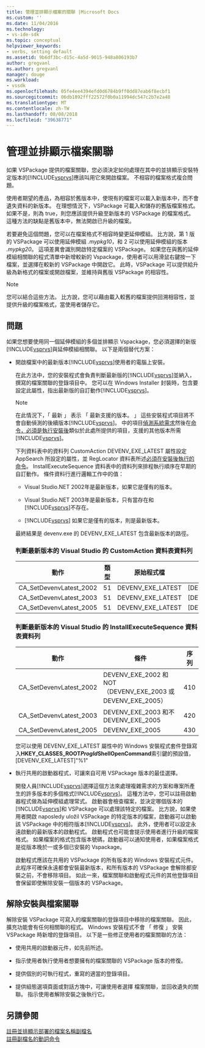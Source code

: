 ```yaml
---
title: 管理並排顯示檔案的關聯 |Microsoft Docs
ms.custom: ''
ms.date: 11/04/2016
ms.technology:
- vs-ide-sdk
ms.topic: conceptual
helpviewer_keywords:
- verbs, setting default
ms.assetid: 9b6df3bc-d15c-4a5d-9015-948a806193b7
author: gregvanl
ms.author: gregvanl
manager: douge
ms.workload:
- vssdk
ms.openlocfilehash: 05fe4ee4394efd0d6784b9ff0dd87eab6f8ecbf1
ms.sourcegitcommit: 06db1892fff22572f0b0a11994dc547c2b7e2a48
ms.translationtype: MT
ms.contentlocale: zh-TW
ms.lasthandoff: 08/08/2018
ms.locfileid: "39638771"
---
```

# <a name="manage-side-by-side-file-associations"></a>管理並排顯示檔案關聯
如果 VSPackage 提供的檔案關聯，您必須決定如何處理在其中的並排顯示安裝特定版本的[!INCLUDE[vsprvs](../code-quality/includes/vsprvs_md.md)]應該叫用它來開啟檔案。 不相容的檔案格式複合問題。  
  
 使用者期望的產品，為相容於舊版本中，使現有的檔案可以載入新版本中，而不會遺失資料的新版本。 在理想情況下，VSPackage 可載入和儲存的舊版檔案格式。 如果不是，則為 true，則您應該提供升級至新版本的 VSPackage 的檔案格式。 這種方法的缺點是舊版本中，無法開啟已升級的檔案。  
  
 若要避免這個問題，您可以在檔案格式不相容時變更延伸模組。 比方說，第 1 版的 VSPackage 可以使用延伸模組 *.mypkg10*，和 2 可以使用延伸模組的版本 *.mypkg20*。 這項差異會識別開啟特定檔案的 VSPackage。 如果您在與舊的延伸模組相關聯的程式清單中新增較新的 Vspackage，使用者可以用滑鼠右鍵按一下檔案，並選擇在較新的 VSPackage 中開啟它。 此時，VSPackage 可以提供給升級為新格式的檔案或開啟檔案，並維持與舊版 VSPackage 的相容性。  
  
> [!NOTE]
>  您可以結合這些方法。 比方說，您可以藉由載入較舊的檔案提供回溯相容性，並提供升級的檔案格式，當使用者儲存它。  
  
## <a name="face-the-problem"></a>問題  
 如果您想要使用同一個延伸模組的多個並排顯示 Vspackage，您必須選擇的新版[!INCLUDE[vsprvs](../code-quality/includes/vsprvs_md.md)]與延伸模組相關聯。 以下是兩個替代方案：  
  
-   開啟檔案中的最新版本[!INCLUDE[vsprvs](../code-quality/includes/vsprvs_md.md)]使用者的電腦上安裝。  
  
     在此方法中，您的安裝程式會負責判斷最新版的[!INCLUDE[vsprvs](../code-quality/includes/vsprvs_md.md)]並納入，撰寫的檔案關聯的登錄項目中。 您可以在 Windows Installer 封裝時，包含要設定此屬性，指出最新版的自訂動作[!INCLUDE[vsprvs](../code-quality/includes/vsprvs_md.md)]。  
  
    > [!NOTE]
    >  在此情況下，「 最新 」 表示 「 最新支援的版本。 」 這些安裝程式項目將不會自動偵測的後續版本[!INCLUDE[vsprvs](../code-quality/includes/vsprvs_md.md)]。 中的項目[偵測系統需求](../extensibility/internals/detecting-system-requirements.md)然後在[命令，必須是執行安裝後](../extensibility/internals/commands-that-must-be-run-after-installation.md)類似於此處所提供的項目，支援的其他版本所需[!INCLUDE[vsprvs](../code-quality/includes/vsprvs_md.md)]。  
  
     下列資料表中的資料列 CustomAction DEVENV_EXE_LATEST 屬性設定 AppSearch 所設定的屬性，並 RegLocator 資料表所述[必須在安裝後執行的命令](../extensibility/internals/commands-that-must-be-run-after-installation.md)。 InstallExecuteSequence 資料表中的資料列來排程執行順序在早期的自訂動作。 條件資料行進行邏輯工作中的值：  
  
    -   Visual Studio.NET 2002年是最新版本，如果它是僅有的版本。  
  
    -   Visual Studio.NET 2003年是最新版本，只有當存在和[!INCLUDE[vsprvs](../code-quality/includes/vsprvs_md.md)]不存在。  
  
    -   [!INCLUDE[vsprvs](../code-quality/includes/vsprvs_md.md)] 如果它是僅有的版本，則是最新版本。  
  
     最終結果是 devenv.exe 的 DEVENV_EXE_LATEST 包含最新版本的路徑。  
  
    ### <a name="customaction-table-rows-that-determine-the-latest-version-of-visual-studio"></a>判斷最新版本的 Visual Studio 的 CustomAction 資料表資料列  
  
    |動作|類型|原始程式檔|目標|  
    |------------|----------|------------|------------|  
    |CA_SetDevenvLatest_2002|51|DEVENV_EXE_LATEST|[DEVENV_EXE_2002]|  
    |CA_SetDevenvLatest_2003|51|DEVENV_EXE_LATEST|[DEVENV_EXE_2003]|  
    |CA_SetDevenvLatest_2005|51|DEVENV_EXE_LATEST|[DEVENV_EXE_2005]|  
  
    ### <a name="installexecutesequence-table-rows-that-determine-the-latest-version-of-visual-studio"></a>判斷最新版本的 Visual Studio 的 InstallExecuteSequence 資料表資料列  
  
    |動作|條件|序列|  
    |------------|---------------|--------------|  
    |CA_SetDevenvLatest_2002|DEVENV_EXE_2002 和 NOT （DEVENV_EXE_2003 或 DEVENV_EXE_2005）|410|  
    |CA_SetDevenvLatest_2003|DEVENV_EXE_2003 和不 DEVENV_EXE_2005|420|  
    |CA_SetDevenvLatest_2005|DEVENV_EXE_2005|430|  
  
     您可以使用 DEVENV_EXE_LATEST 屬性中的 Windows 安裝程式套件登錄寫入**HKEY_CLASSES_ROOT*ProgId*ShellOpenCommand**索引鍵的預設值，[DEVENV_EXE_LATEST]"%1"  
  
-   執行共用的啟動器程式，可讓來自可用 VSPackage 版本的最佳選擇。  
  
     開發人員[!INCLUDE[vsprvs](../code-quality/includes/vsprvs_md.md)]選擇這個方法來處理複雜需求的方案和專案所產生的許多版本的多個格式[!INCLUDE[vsprvs](../code-quality/includes/vsprvs_md.md)]。 這種方法中，您可以註冊啟動器程式做為延伸模組處理常式。 啟動器會檢查檔案，並決定哪個版本的[!INCLUDE[vsprvs](../code-quality/includes/vsprvs_md.md)]和 VSPackage 可以處理該特定的檔案。 比方說，如果使用者開啟 naposledy uložil VSPackage 的特定版本的檔案，啟動器可以啟動該 VSPackage 中的相符版本[!INCLUDE[vsprvs](../code-quality/includes/vsprvs_md.md)]。 此外，使用者可以設定永遠啟動的最新版本的啟動程式。 啟動程式也可能會提示使用者進行升級的檔案格式。 如果檔案的格式包含版本號碼，啟動器可以通知使用者，如果檔案格式是從版本晚於一或多個已安裝的 Vspackage。  
  
     啟動程式應該在共用的 VSPackage 的所有版本的 Windows 安裝程式元件。 此程序可確保永遠都會安裝最新版本，和所有版本的 VSPackage 會解除都安裝之前，不會移除項目。 如此一來，檔案關聯和啟動程式元件的其他登錄項目會保留即使解除安裝一個版本的 VSPackage。  
  
## <a name="uninstall-and-file-associations"></a>解除安裝與檔案關聯  
 解除安裝 VSPackage 可寫入的檔案關聯的登錄項目中移除的檔案關聯。 因此，擴充功能會有任何相關聯的程式。 Windows 安裝程式不會 「 修復 」 安裝 VSPackage 時新增的登錄項目。 以下是一些修正使用者的檔案關聯的方法：  
  
-   使用共用的啟動器元件，如先前所述。  
  
-   指示使用者執行使用者想要擁有的檔案關聯的 VSPackage 版本的修復。  
  
-   提供個別的可執行程式，重寫的適當的登錄項目。  
  
-   提供組態選項頁面或對話方塊中，可讓使用者選擇 檔案關聯，並回收遺失的關聯。 指示使用者解除安裝之後執行它。  
  
## <a name="see-also"></a>另請參閱  
 [註冊並排顯示部署的檔案名稱副檔名](../extensibility/registering-file-name-extensions-for-side-by-side-deployments.md)   
 [註冊副檔名的動詞命令](../extensibility/registering-verbs-for-file-name-extensions.md)